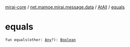 [mirai-core](../../index.md) / [net.mamoe.mirai.message.data](../index.md) / [AtAll](index.md) / [equals](./equals.md)

# equals

`fun equals(other: `[`Any`](https://kotlinlang.org/api/latest/jvm/stdlib/kotlin/-any/index.html)`?): `[`Boolean`](https://kotlinlang.org/api/latest/jvm/stdlib/kotlin/-boolean/index.html)